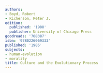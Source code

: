 ```yaml
---
authors:
- Boyd, Robert
- Richerson, Peter J.
edition:
  published: '1988'
  publisher: University of Chicago Press
goodreads: '768387'
isbn: '9780226069333'
published: '1985'
subjects:
- human-evolution
- morality
title: Culture and the Evolutionary Process
---
```


